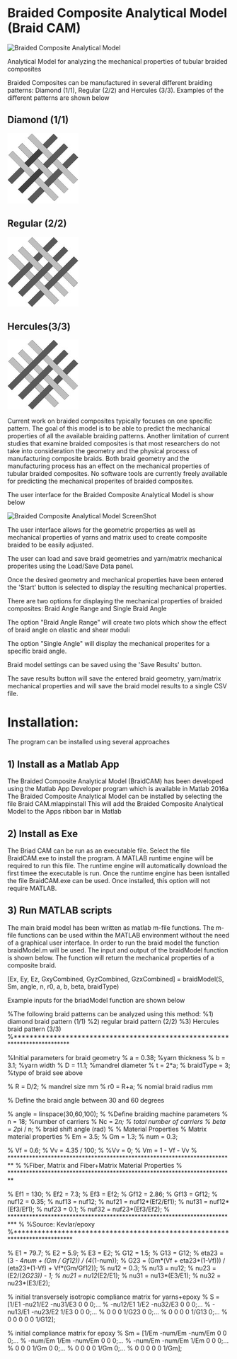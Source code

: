 # Braided Composite Analytical Model (Braid CAM)

![Braided Composite Analytical Model](https://raw.githubusercontent.com/gmelenka/BraidedCompositeAnalyticalModel/master/BraidModelLogo-01.png)

Analytical Model for analyzing the mechanical properties of tubular braided composites

Braided Composites can be manufactured in several different braiding patterns: Diamond (1/1), Regular (2/2) and Hercules (3/3).  Examples of the different patterns are shown below


## Diamond (1/1)
![Diamond (1/1)](https://raw.githubusercontent.com/gmelenka/BraidedCompositeAnalyticalModel/master/diamond.jpeg)
## Regular (2/2)
![Regular (2/2)](https://raw.githubusercontent.com/gmelenka/BraidedCompositeAnalyticalModel/master/regular.jpeg)
## Hercules(3/3)
![Hercules (3/3](https://raw.githubusercontent.com/gmelenka/BraidedCompositeAnalyticalModel/master/hercules.jpeg)

Current work on braided composites typically focuses on one specific pattern.  The goal of this model is to be able to predict the mechanical properties of all the available braiding patterns.
Another limitation of current studies that examine braided composites is that most researchers do not take into consideration the geometry and the physical process of manufacturing composite braids.
Both braid geometry and the manufacturing process has an effect on the mechanical properties of tubular braided composites.  No software tools are currently freely available for predicting the mechanical properites
of braided composites.  


The user interface for the Braided Composite Analytical Model is show below

![Braided Composite Analytical Model ScreenShot](https://raw.githubusercontent.com/gmelenka/BraidedCompositeAnalyticalModel/master/braidedCompositeModulus01.png)

The user interface allows for the geometric properties as well as mechanical properties of yarns and matrix used to create composite braided to be easily adjusted.

The user can load and save braid geometries and yarn/matrix mechanical properites using the Load/Save Data panel.

Once the desired geometry and mechanical properties have been entered the 'Start' button is selected to display the resulting mechanical properties.

There are two options for displaying the mechanical properties of braided composites: Braid Angle Range and Single Braid Angle

The option "Braid Angle Range" will create two plots which show the effect of braid angle on elastic and shear moduli

The option "Single Angle" will display the mechanical properites for a specific braid angle.

Braid model settings can be saved using the 'Save Results' button.

The save results button will save the entered braid geometry, yarn/matrix mechanical properties and will save the braid model results to a single CSV file.

# Installation:

The program can be installed using several approaches

## 1) Install as a Matlab App
The Braided Composite Analytical Model (BraidCAM) has been developed using the Matlab App Developer program which is available in Matlab 2016a
The Braided Composite Analytical Model can be installed by selecting the file Braid CAM.mlappinstall
This will add the Braided Composite Analytical Model to the Apps ribbon bar in Matlab

## 2) Install as Exe
The Briad CAM can be run as an executable file.
Select the file BraidCAM.exe to install the program. A MATLAB runtime engine will be required to run this file.  The runtime engine will automatically download the first timee the executable is run.
Once the runtime engine has been isntalled the file BraidCAM.exe can be used.  Once installed, this option will not require MATLAB.

## 3) Run MATLAB scripts
The main braid model has been written as matlab m-file functions.  The m-file functions can be used within the MATLAB environment without the need of a graphical user interface.  In order to run the braid model the
function braidModel.m will be used.  The input and output of the braidModel function is shown below.  The function will return the mechanical properties of a composite braid.

[Ex, Ey, Ez, GxyCombined, GyzCombined, GzxCombined] = braidModel(S, Sm, angle, n, r0, a, b, beta, braidType)

Example inputs for the briadModel function are shown below

%The following braid patterns can be analyzed using this method:
%1) diamond braid pattern (1/1)
%2) regular braid pattern (2/2)
%3) Hercules braid pattern (3/3)
%**************************************************************************

%Initial parameters for braid geometry
% a = 0.38; %yarn thickness
% b = 3.1; %yarn width
% D = 11.1; %mandrel diameter
% t = 2*a;
% braidType = 3; %type of braid see above

% R = D/2; % mandrel size mm
% r0 = R+a; % nomial braid radius mm

% Define the braid angle between 30 and 60 degrees

% angle = linspace(30,60,100); 
% %Define braiding machine parameters
% n = 18; %number of carriers
% Nc = 2*n; % total number of carriers
% beta = 2*pi / n; % braid shift angle (rad)
% % Material Properties
% Matrix material properties
% Em = 3.5;
% Gm = 1.3;
% num = 0.3;

% Vf = 0.6;
% Vv = 4.35 / 100;
% %Vv = 0;
% Vm = 1 - Vf - Vv
% *************************************************************************
% %Fiber, Matrix and Fiber+Matrix Material Properties
% *************************************************************************

% Ef1 = 130;
% Ef2 = 7.3;
% Ef3 = Ef2;
% Gf12 = 2.86;
% Gf13 = Gf12;
% nuf12 = 0.35;
% nuf13 = nuf12;
% nuf21 = nuf12*(Ef2/Ef1);
% nuf31 = nuf12*(Ef3/Ef1);
% nuf23 = 0.1;
% nuf32 = nuf23*(Ef3/Ef2);
% **************************************************************************
% %Source: Kevlar/epoxy
%***************************************************************************

% E1 = 79.7;
% E2 = 5.9;
% E3 = E2;
% G12 = 1.5;
% G13 = G12;
% eta23 = (3 - 4*num + (Gm / Gf12)) / (4*(1-num));
% G23 = (Gm*(Vf + eta23*(1-Vf))) / (eta23*(1-Vf) + Vf*(Gm/Gf12));
% nu12 = 0.3;
% nu13 = nu12;
% nu23 = (E2/(2*G23)) - 1;
% nu21 = nu12*(E2/E1);
% nu31 = nu13*(E3/E1);
% nu32 = nu23*(E3/E2);

% initial transversely isotropic compliance matrix for yarns+epoxy
% S = [1/E1 -nu21/E2 -nu31/E3 0 0 0;...
%     -nu12/E1 1/E2 -nu32/E3 0 0 0;...
%     -nu13/E1 -nu23/E2 1/E3 0 0 0;...
%     0 0 0 1/G23 0 0;...
%     0 0 0 0 1/G13 0;...
%     0 0 0 0 0 1/G12];
 

% initial compliance matrix for epoxy
% Sm = [1/Em -num/Em -num/Em 0 0 0;...
%      -num/Em 1/Em -num/Em 0 0 0;...
%      -num/Em -num/Em 1/Em 0 0 0;...
%       0 0 0 1/Gm 0 0;...
%       0 0 0 0 1/Gm 0;...
%       0 0 0 0 0 1/Gm];